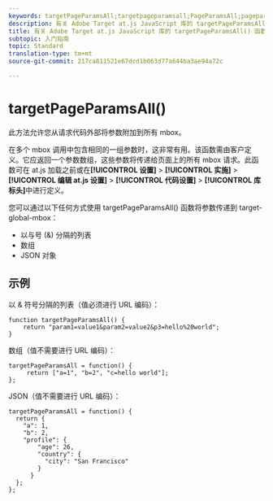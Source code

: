 ```yaml
---
keywords: targetPageParamsAll;targetpageparamsall;PageParamsAll;pageparamsall;页面参数;页面参数;at.js;函数;函数
description: 有关 Adobe Target at.js JavaScript 库的 targetPageParamsAll() 函数的信息。
title: 有关 Adobe Target at.js JavaScript 库的 targetPageParamsAll() 函数的信息。
subtopic: 入门指南
topic: Standard
translation-type: tm+mt
source-git-commit: 217ca811521e67dcd1b063d77a644ba3ae94a72c

---
```



# targetPageParamsAll()

此方法允许您从请求代码外部将参数附加到所有 mbox。

在多个 mbox 调用中包含相同的一组参数时，这非常有用。该函数需由客户定义。它应返回一个参数数组，这些参数将传递给页面上的所有 mbox 请求。此函数可在 at.js 加载之前或在&#x200B;**[!UICONTROL 设置]** &gt; **[!UICONTROL 实施]** &gt; **[!UICONTROL 编辑 at.js 设置]** &gt; **[!UICONTROL 代码设置]** &gt; **[!UICONTROL 库标头]**&#x200B;中进行定义。

您可以通过以下任何方式使用 targetPageParamsAll() 函数将参数传递到 target-global-mbox：

* 以与号 (&amp;) 分隔的列表
* 数组
* JSON 对象

## 示例

以 &amp; 符号分隔的列表（值必须进行 URL 编码）：

```
function targetPageParamsAll() { 
    return "param1=value1&param2=value2&p3=hello%20world"; 
}
```

数组（值不需要进行 URL 编码）：

```
targetPageParamsAll = function() { 
     return ["a=1", "b=2", "c=hello world"]; 
};
```

JSON（值不需要进行 URL 编码）：

```
targetPageParamsAll = function() { 
  return { 
    "a": 1, 
    "b": 2, 
    "profile": { 
        "age": 26, 
        "country": { 
          "city": "San Francisco" 
        } 
      } 
  }; 
};
```

